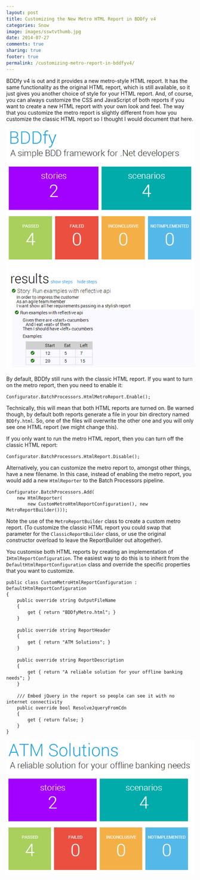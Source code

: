 ```yaml
---
layout: post
title: Customizing the New Metro HTML Report in BDDfy v4
categories: Snow
image: images/sswtvthumb.jpg
date: 2014-07-27
comments: true
sharing: true
footer: true
permalink: /customizing-metro-report-in-bddfyv4/
---
```


BDDfy v4 is out and it provides a new metro-style HTML report. It has the same functionality as the original HTML report, which is still available, so it just gives you another choice of style for your HTML report. And, of course, you can always customize the CSS and JavaScript of both reports if you want to create a new HTML report with your own look and feel. The way that you customize the metro report is slightly different from how you customize the classic HTML report so I thought I would document that here.
<!--excerpt-->

![BDDfy metro report](/images/bddfy-metro.png)

By default, BDDfy still runs with the classic HTML report. If you want to turn on the metro report, then you need to enable it:

	Configurator.BatchProcessors.HtmlMetroReport.Enable();

Technically, this will mean that both HTML reports are turned on. Be warned though, by default both reports generate a file in your bin directory named `BDDfy.html`. So, one of the files will overwrite the other one and you will only see one HTML report (we might change this). 

If you only want to run the metro HTML report, then you can turn off the classic HTML report:

	Configurator.BatchProcessors.HtmlReport.Disable();

Alternatively, you can customize the metro report to, amongst other things, have a new filename. In this case, instead of enabling the metro report, you would add a new `HtmlReporter` to the Batch Processors pipeline.

    Configurator.BatchProcessors.Add(
        new HtmlReporter(
            new CustomMetroHtmlReportConfiguration(), new MetroReportBuilder()));

Note the use of the `MetroReportBuilder` class to create a custom metro report. (To customize the classic HTML report you could swap that parameter for the `ClassicReportBuilder` class, or use the original constructor overload to leave the ReportBuilder out altogether).

You customise both HTML reports by creating an implementation of `IHtmlReportConfiguration`. The easiest way to do this is to inherit from the `DefaultHtmlReportConfiguration` class and override the specific properties that you want to customize. 

    public class CustomMetroHtmlReportConfiguration : DefaultHtmlReportConfiguration
    {
        public override string OutputFileName
        {
            get { return "BDDfyMetro.html"; }
        }

        public override string ReportHeader
        {
            get { return "ATM Solutions"; }
        }

        public override string ReportDescription
        {
            get { return "A reliable solution for your offline banking needs"; }
        }

        /// Embed jQuery in the report so people can see it with no internet connectivity
        public override bool ResolveJqueryFromCdn
        {
            get { return false; }
        }
    }

![BDDfy metro report](/images/bddfy-metro-custom.png)